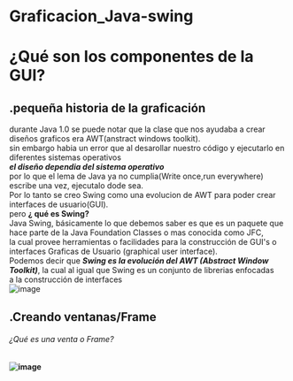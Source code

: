 # Graficacion_Java-swing

# ¿Qué son los componentes de la GUI?                         






























## **.pequeña historia de la graficación**                             
durante Java 1.0 se puede notar que la clase que nos ayudaba a crear diseños graficos era AWT(anstract windows toolkit).              
sin embargo habia un error que al desarollar nuestro código y ejecutarlo en diferentes sistemas operativos                                                  
***el diseño dependia del sistema operativo***                                                                                             
por lo que el lema de Java ya no cumplia(Write once,run everywhere) escribe una vez, ejecutalo dode sea.                         
Por lo tanto se creo Swing como una evolucion de AWT para poder crear interfaces de usuario(GUI).                      
pero  **¿ qué es Swing?**                                                                                                                                               
Java Swing, básicamente lo que debemos saber es que es un paquete que hace parte de la Java Foundation Classes o mas conocida como JFC,             
la cual provee herramientas o facilidades para la construcción de GUI's o interfaces Graficas de Usuario (graphical user interface).           
Podemos decir que ***Swing es la evolución del AWT (Abstract Window Toolkit)***, la cual al igual que Swing es un conjunto de librerias enfocadas                        
a la construcción de interfaces                                                                                                                             
![image](https://user-images.githubusercontent.com/105991940/179367716-4dbf0ad9-1799-4f58-a31d-1a85fb6c74bb.png)                                
 
 ## **.Creando ventanas/Frame**                                                                
 ###### ¿Qué es una venta o Frame?    
 
 
 **![image](https://user-images.githubusercontent.com/105991940/179369422-6d2e144b-60ef-4953-ae0e-d291b811a011.png)**

                                                                                                                                    
                                                                                                                                    
                                                                                                                                    




